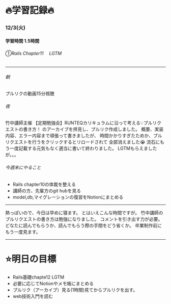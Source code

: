 # 🔥学習記録🔥
### 12/3(火)
#### 学習時間 1.5時間
###### ①Rails Chapter11 　LGTM

***
###### 朝
プルリクの動画15分視聴

###### 夜
竹中講師主催
【定期勉強会】RUNTEQカリキュラムに沿って考える💡プルリクエストの書き方！
のアーカイブを拝見し、プルリク作成しました。
概要、実装内容、エラー内容まで頑張って書きましたが、
時間かかりすぎたためか、プルリクエストを行うをクリックするとリロードされて
全部消えました😭
流石にもう一度記載する元気もなく適当に書いて終わりました。
LGTMもらえましたが。。。


###### 今週末にやること
- Rails chapter10の体裁を整える
- 講師の方、先輩方のgit hubを見る
- model,db,マイグレーションの復習をNotionにまとめる

***
熱っぽいので、今日は早めに寝ます。
とはいえこんな時間ですが。
竹中講師のプルリクエストの書き方は勉強になりました。
コメントを引き出す力が必要。
どなたに読んでもらうか、読んでもらう際の手間をどう省くか。
卒業制作前にもう一度見ます。

***
# ⭐️明日の目標
- Rails基礎chapte12 LGTM
- 必要に応じてNotionやメモ帳にまとめる
- プルリク（アーカイブ）見る(1時間)見てからプルリクを出す。
- web技術入門を読む
